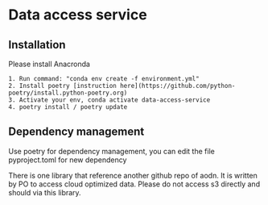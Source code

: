# Data access service

## Installation

Please install Anacronda

```
1. Run command: "conda env create -f environment.yml"
2. Install poetry [instruction here](https://github.com/python-poetry/install.python-poetry.org)
3. Activate your env, conda activate data-access-service
4. poetry install / poetry update
```

## Dependency management

Use poetry for dependency management, you can edit the file pyproject.toml for new dependency

There is one library that reference another github repo of aodn. It is written by PO to access
cloud optimized data. Please do not access s3 directly and should via this library.
